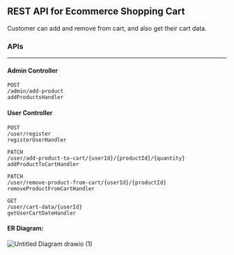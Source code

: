 ## REST API for Ecommerce Shopping Cart
Customer can add and remove from cart, and also get their cart data.

### APIs
---


#### Admin Controller

```
POST 
/admin​/add-product 
addProductsHandler
```
#### User Controller

```
POST
​/user​/register
registerUserHandler
```

```
PATCH
​/user​/add-product-to-cart​/{userId}​/{productId}​/{quantity}
addProductToCartHandler
```

```
PATCH
​/user​/remove-product-from-cart​/{userId}​/{productId}
removeProductFromCartHandler
```

```
GET
​/user​/cart-data​/{userId}
getUserCartDateHandler
```

#### ER Diagram:

![Untitled Diagram drawio (1)](https://user-images.githubusercontent.com/91946820/202634792-1262e0a2-4220-48d3-8439-2d9d5ea39478.png)
